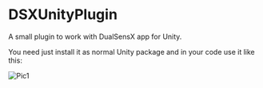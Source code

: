 # DSXUnityPlugin
A small plugin to work with DualSensX app for Unity.


You need just install it as normal Unity package and in your code use it like this:

![Pic1](https://user-images.githubusercontent.com/124144453/235251607-981640bf-df9a-440f-8d5d-a2f80afbf787.png)
